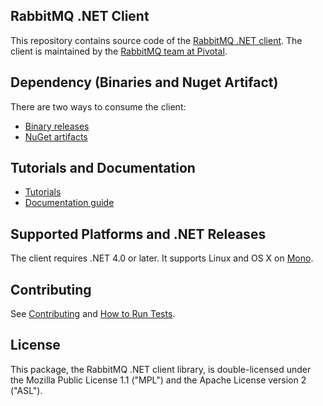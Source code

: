 ## RabbitMQ .NET Client

This repository contains source code of the [RabbitMQ .NET client](http://www.rabbitmq.com/dotnet.html).
The client is maintained by the [RabbitMQ team at Pivotal](http://github.com/rabbitmq/).


## Dependency (Binaries and Nuget Artifact)

There are two ways to consume the client:

 * [Binary releases](http://www.rabbitmq.com/download.html)
 * [NuGet artifacts](https://www.nuget.org/packages/RabbitMQ.Client/)


## Tutorials and Documentation

 * [Tutorials](http://www.rabbitmq.com/getstarted.html)
 * [Documentation guide](http://www.rabbitmq.com/dotnet.html)


## Supported Platforms and .NET Releases

The client requires .NET 4.0 or later. It supports Linux and OS X on [Mono](http://www.mono-project.com/).


## Contributing

See [Contributing](./CONTRIBUTING.md) and [How to Run Tests](./RUNNING_TESTS.md).


## License

This package, the RabbitMQ .NET client library, is double-licensed under
the Mozilla Public License 1.1 ("MPL") and the Apache License version 2 ("ASL").
